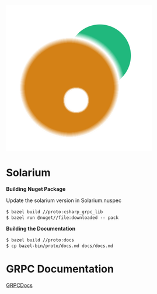 ![solarium](https://raw.githubusercontent.com/Chronojam/Solarium/master/docs/solarium.png)

Solarium
==

**Building Nuget Package**

Update the solarium version in Solarium.nuspec
```
$ bazel build //proto:csharp_grpc_lib
$ bazel run @nuget//file:downloaded -- pack 
```

**Building the Documentation**
```
$ bazel build //proto:docs
$ cp bazel-bin/proto/docs.md docs/docs.md
```

GRPC Documentation 
==
[GRPCDocs](https://github.com/Chronojam/Solarium/blob/master/docs/docs.md)
